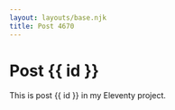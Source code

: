 ```yaml
---
layout: layouts/base.njk
title: Post 4670
---
```


# Post {{ id }}

This is post {{ id }} in my Eleventy project.
